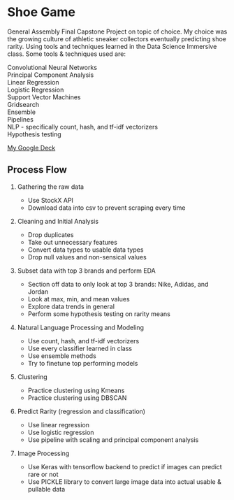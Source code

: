 # Shoe Game
General Assembly Final Capstone Project on topic of choice. My choice was the growing culture of athletic sneaker collectors eventually predicting shoe rarity. Using tools and techniques learned in the Data Science Immersive class. Some tools & techniques used are:

Convolutional Neural Networks\
Principal Component Analysis\
Linear Regression\
Logistic Regression\
Support Vector Machines\
Gridsearch\
Ensemble\
Pipelines\
NLP - specifically count, hash, and tf-idf vectorizers\
Hypothesis testing

[My Google Deck](https://docs.google.com/presentation/d/1UOJk8wIvOb7Ah7lUZBQpM79HJMvQfFRcrlScOc5kc74/edit?usp=sharing)

## Process Flow
1. Gathering the raw data
    - Use StockX API
    - Download data into csv to prevent scraping every time

2. Cleaning and Initial Analysis
    - Drop duplicates
    - Take out unnecessary features
    - Convert data types to usable data types
    - Drop null values and non-sensical values

3. Subset data with top 3 brands and perform EDA
    - Section off data to only look at top 3 brands: Nike, Adidas, and Jordan
    - Look at max, min, and mean values
    - Explore data trends in general
    - Perform some hypothesis testing on rarity means

4. Natural Language Processing and Modeling
    - Use count, hash, and tf-idf vectorizers
    - Use every classifier learned in class
    - Use ensemble methods
    - Try to finetune top performing models

5. Clustering
    - Practice clustering using Kmeans
    - Practice clustering using DBSCAN

6. Predict Rarity (regression and classification)
    - Use linear regression
    - Use logistic regression
    - Use pipeline with scaling and principal component analysis

7. Image Processing
    - Use Keras with tensorflow backend to predict if images can predict rare or not
    - Use PICKLE library to convert large image data into actual usable & pullable data
